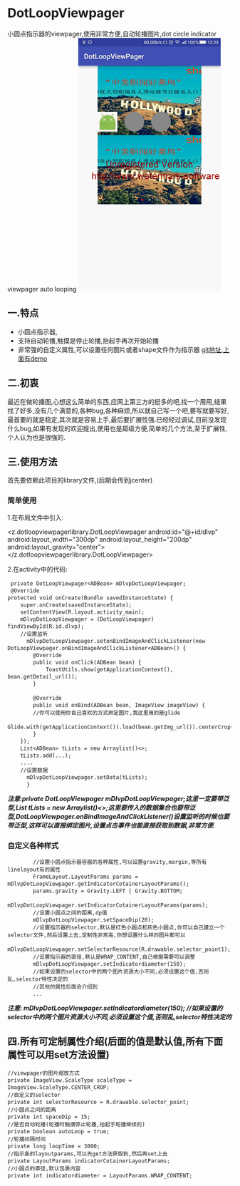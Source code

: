 # DotLoopViewpager
小圆点指示器的viewpager,使用非常方便,自动轮播图片,dot circle indicator viewpager auto looping
![示意图][1]
## 一.特点

 - 小圆点指示器,
 - 支持自动轮播,触摸是停止轮播,抬起手再次开始轮播
 - 非常强的自定义属性,可以设置任何图片或者shape文件作为指示器
 [git地址,上面有demo][2]
## 二.初衷
最近在做轮播图,心想这么简单的东西,应网上第三方的挺多的吧,找一个用用,结果找了好多,没有几个满意的,各种bug,各种麻烦,所以就自己写一个吧,要写就要写好,最首要的就是稳定,其次就是容易上手,最后要扩展性强.已经经过调试,目前没发现什么bug,如果有发现的欢迎提出,使用也是超级方便,简单的几个方法,至于扩展性,个人认为也是很强的.
## 三.使用方法
首先要依赖此项目的library文件,(后期会传到jcenter)
### 简单使用
1.在布局文件中引入:


 <z.dotloopviewpagerlibrary.DotLoopViewpager
        android:id="@+id/dlvp"
        android:layout_width="300dp"
        android:layout_height="200dp"
        android:layout_gravity="center"></z.dotloopviewpagerlibrary.DotLoopViewpager>



2.在activity中的代码:

     private DotLoopViewpager<ADBean> mDlvpDotLoopViewpager;
     @Override
    protected void onCreate(Bundle savedInstanceState) {
        super.onCreate(savedInstanceState);
        setContentView(R.layout.activity_main);
        mDlvpDotLoopViewpager = (DotLoopViewpager) findViewById(R.id.dlvp);
        //设置监听
          mDlvpDotLoopViewpager.setonBindImageAndClickListener(new             DotLoopViewpager.onBindImageAndClickListener<ADBean>() {
            @Override
            public void onClick(ADBean bean) {
                ToastUtils.show(getApplicationContext(), bean.getDetail_url());
            }

            @Override
            public void onBind(ADBean bean, ImageView imageView) {
            //你可以使用你自己喜欢的方式绑定图片,我这里用的是glide
                Glide.with(getApplicationContext()).load(bean.getImg_url()).centerCrop().into(imageView);
            }
        });
        List<ADBean> tLists = new Arraylist()<>;
        tLists.add(...);
        ....
        //设置数据
          mDlvpDotLoopViewpager.setData(tLists);
          }
***注意:private DotLoopViewpager<ADBean> mDlvpDotLoopViewpager;这里一定要带泛型,List<ADBean> tLists = new Arraylist()<>;这里要传入的数据集合也要带泛型,DotLoopViewpager.onBindImageAndClickListener<ADBean>()设置监听的时候也要带泛型,这样可以直接绑定图片,设置点击事件也能直接获取到数据,非常方便.***
### 自定义各种样式

            //设置小圆点指示器容器的各种属性,可以设置gravity,margin,等所有linelayout有的属性
            FrameLayout.LayoutParams params = mDlvpDotLoopViewpager.getIndicatorCotainerLayoutParams();
            params.gravity = Gravity.LEFT | Gravity.BOTTOM;
            mDlvpDotLoopViewpager.setIndicatorCotainerLayoutParams(params);
            //设置小圆点之间的距离,dp值
            mDlvpDotLoopViewpager.setSpaceDip(20);
            //设置指示器的selector,默认是红色小圆点和灰色小圆点,你可以自己建立一个selector文件,然后设置上去,定制性非常高,你想设置什么样的图片都可以
            mDlvpDotLoopViewpager.setSelectorResource(R.drawable.selector_point1);
            //设置指示器的直径,默认是WRAP_CONTENT,自己根据需要可以调整
            mDlvpDotLoopViewpager.setIndicatordiameter(150);
            //如果设置的selector中的两个图片资源大小不同,必须设置这个值,否则乱,selector特性决定的
            //其他的属性后面会介绍到
            ...
***注意:  mDlvpDotLoopViewpager.setIndicatordiameter(150);
            //如果设置的selector中的两个图片资源大小不同,必须设置这个值,否则乱,selector特性决定的***
## 四.所有可定制属性介绍(后面的值是默认值,所有下面属性可以用set方法设置)

    //viewpager的图片缩放方式
    private ImageView.ScaleType scaleType = ImageView.ScaleType.CENTER_CROP;
    //自定义的selector
    private int selectorResource = R.drawable.selector_point;
    //小圆点之间的距离
    private int spaceDip = 15;
    //是否自动轮播(轮播时触摸停止轮播,抬起手轮播继续的)
    private boolean autoLoop = true;
    //轮播间隔时间
    private long loopTime = 3000;
    //指示条的layoutparams,可以先get方法获取到,然后再set上去
    private LayoutParams indicatorCotainerLayoutParams;
    //小圆点的直径,默认包裹内容
    private int indicatordiameter = LayoutParams.WRAP_CONTENT;


  [1]: https://github.com/zxyaust/DotLoopViewpager/blob/master/SCR_20160714_122356.gif?raw=true
  [2]: https://github.com/zxyaust/DotLoopViewpager